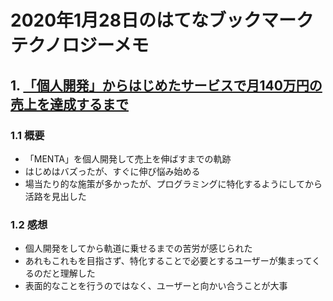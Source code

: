 # 2020年1月28日のはてなブックマークテクノロジーメモ

## 1. [「個人開発」からはじめたサービスで月140万円の売上を達成するまで](https://note.com/iritec/n/nfc6ca90ca22f)

### 1.1 概要

- 「MENTA」を個人開発して売上を伸ばすまでの軌跡
- はじめはバズったが、すぐに伸び悩み始める
- 場当たり的な施策が多かったが、プログラミングに特化するようにしてから活路を見出した

### 1.2 感想

- 個人開発をしてから軌道に乗せるまでの苦労が感じられた
- あれもこれもを目指さず、特化することで必要とするユーザーが集まってくるのだと理解した
- 表面的なことを行うのではなく、ユーザーと向かい合うことが大事
